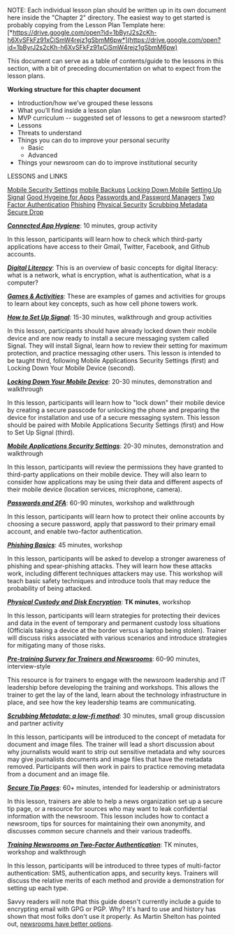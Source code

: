 NOTE: Each individual lesson plan should be written up in its own document here inside the "Chapter 2" directory. The easiest way to get started is probably copying from the Lesson Plan Template here: [*https://drive.google.com/open?id=1bByrJ2s2cKh-h6XvSFkFz91xCiSmW4rejz1gSbmM6pw*](https://drive.google.com/open?id=1bByrJ2s2cKh-h6XvSFkFz91xCiSmW4rejz1gSbmM6pw)

This document can serve as a table of contents/guide to the lessons in this section, with a bit of preceding documentation on what to expect from the lesson plans.

**Working structure for this chapter document**

-   Introduction/how we’ve grouped these lessons
-   What you’ll find inside a lesson plan
-   MVP curriculum -- suggested set of lessons to get a newsroom started?
-   Lessons
-   Threats to understand
-   Things you can do to improve your personal security
    -   Basic
    -   Advanced
-   Things your newsroom can do to improve institutional security


LESSONS and LINKS

[Mobile Security Settings](docs/Chapter02-01-Mobile-Security-Settings.md)
[mobile Backups](docs/Chapter02-02-Mobile-Backups.md)
[Locking Down Mobile](docs/Chapter02-03-Locking-Down-Mobile.md)
[Setting Up Signal](docs/Chapter02-04-Setting-Up-Signal.md)
[Good Hygeine for Apps](docs/Chapter02-05-Good-Hygiene-For-Apps.md)
[Passwords and Password Managers](docs/Chapter02-06-Passwords.md)
[Two Factor Authentication](docs/Chapter02-07-Two-Factor-Authentication.md)
[Phishing](docs/Chapter02-08-Phishing.md)
[Physical Security](docs/Chapter02-09-Physical-Security.md)
[Scrubbing Metadata](docs/Chapter02-10-ScrubbingMetadata.md)
[Secure Drop](docs/Chapter02-11-SecureDrop.md)


[***Connected App Hygiene***](https://docs.google.com/document/d/1ubihg-KeA-NGh7WvVOwOCuOo85PGg8bxn6RuvhTiaNM): 10 minutes, group activity

In this lesson, participants will learn how to check which third-party applications have access to their Gmail, Twitter, Facebook, and Github accounts.

[***Digital Literacy***](https://docs.google.com/document/d/19T_bl3iXRv-slGxFGAbMc0mHse_JN8_e05vzJ-vVpUk): This is an overview of basic concepts for digital literacy: what is a network, what is encryption, what is authentication, what is a computer?

[***Games & Activities***](https://docs.google.com/document/d/1GjvdLxs0EPhCNHNrq7f7uz-hcRMOAmiaQReUYOkuyvI): These are examples of games and activities for groups to learn about key concepts, such as how cell phone towers work.

[***How to Set Up Signal***](https://drive.google.com/open?id=1cP1aELuoi2sbGkgvheX8Vhsj3Hg3RAySs-Gs03Bw-tU): 15-30 minutes, walkthrough and group activities

In this lesson, participants should have already locked down their mobile device and are now ready to install a secure messaging system called Signal. They will install Signal, learn how to review their setting for maximum protection, and practice messaging other users. This lesson is intended to be taught third, following Mobile Applications Security Settings (first) and Locking Down Your Mobile Device (second).

[***Locking Down Your Mobile Device***](https://docs.google.com/document/d/17wZNXEMwmpNQVq55Jq02jyjYEPmLyhcS0ytQHAsRbNc): 20-30 minutes, demonstration and walkthrough

In this lesson, participants will learn how to "lock down" their mobile device by creating a secure passcode for unlocking the phone and preparing the device for installation and use of a secure messaging system. This lesson should be paired with Mobile Applications Security Settings (first) and How to Set Up Signal (third).

[***Mobile Applications Security Settings***](https://drive.google.com/open?id=1UBN6Xri5Lz-hCoWS1YieAIgTeH75jt19RZofQCC1xdA):
20-30 minutes, demonstration and walkthrough

In this lesson, participants will review the permissions they have granted to third-party applications on their mobile device. They will also learn to consider how applications may be using their data and different aspects of their mobile device (location services, microphone, camera).

[***Passwords and 2FA***](https://drive.google.com/open?id=18WHq-2e8_F6vYwkOazQeXqcTLUmB9y_eeLlq27c3J-U): 60-90 minutes, workshop and walkthrough

In this lesson, participants will learn how to protect their online accounts by choosing a secure password, apply that password to their primary email account, and enable two-factor authentication.

[***Phishing Basics***](https://drive.google.com/open?id=1Y8-HNr3fen-trxzlMbutiCqHZiV1OJqfIdFTAlkzv3Q): 45 minutes, workshop

In this lesson, participants will be asked to develop a stronger awareness of phishing and spear-phishing attacks. They will learn how these attacks work, including different techniques attackers may use. This workshop will teach basic safety techniques and introduce tools that may reduce the probability of being attacked.

[***Physical Custody and Disk Encryption***](https://docs.google.com/document/d/1TP32QtkQGqR1xDRn5wn7OOEkTKDl0Bg_A9ZtgFP0wvI): **TK minutes**, workshop

In this lesson, participants will learn strategies for protecting their devices and data in the event of temporary and permanent custody loss situations (Officials taking a device at the border versus a laptop being stolen). Trainer will discuss risks associated with various scenarios and introduce strategies for mitigating many of those risks.

[***Pre-training Survey for Trainers and Newsrooms***](https://docs.google.com/document/d/1-Fss4doRtbCfX1jgLVEUm4qPcKqtkW38UxIJEhzY5V0): 60-90 minutes, interview-style

This resource is for trainers to engage with the newsroom leadership and IT leadership before developing the training and workshops. This allows the trainer to get the lay of the land, learn about the technology infrastructure in place, and see how the key leadership teams are communicating.

[***Scrubbing Metadata: a low-fi method***](https://docs.google.com/document/d/1MS9MoeXmXw_TYOmjXto9mvg-EROL5vds2sl5zytQTZk): 30 minutes, small group discussion and partner activity

In this lesson, participants will be introduced to the concept of metadata for document and image files. The trainer will lead a short discussion about why journalists would want to strip out sensitive metadata and why sources may give journalists documents and image files that have the metadata removed. Participants will then work in pairs to practice removing metadata from a document and an image file.

[***Secure Tip Pages***](https://docs.google.com/document/d/1qo-GeMES_W0CQiqqr4wkgaXiX9_9n-J3oXEvKMiH4bU): 60+ minutes, intended for leadership or administrators

In this lesson, trainers are able to help a news organization set up a secure tip page, or a resource for sources who may want to leak confidential information with the newsroom. This lesson includes how to contact a newsroom, tips for sources for maintaining their own anonymity, and discusses common secure channels and their various tradeoffs.

[***Training Newsrooms on Two-Factor Authentication***](https://docs.google.com/document/d/1LrFfI1Y18U4eTCiDMZ0Lz1Cc4wwK8tkVJWbZ6ZRMYYo): TK minutes, workshop and walkthrough

In this lesson, participants will be introduced to three types of multi-factor authentication: SMS, authentication apps, and security keys. Trainers will discuss the relative merits of each method and provide a demonstration for setting up each type.



Savvy readers will note that this guide doesn't currently include a guide to encrypting email with GPG or PGP. Why? It's hard to use and history has shown that most folks don't use it properly. As Martin Shelton has pointed out, [newsrooms have better options](https://source.opennews.org/articles/how-lose-friends-and-anger-journalists-pgp/).
